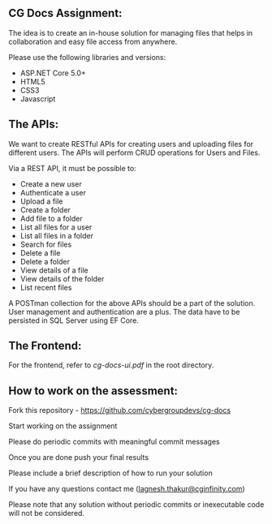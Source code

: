 ## CG Docs Assignment:
The idea is to create an in-house solution for managing files that helps in collaboration and easy file access from anywhere.

Please use the following libraries and versions:
   - ASP.NET Core 5.0+
   - HTML5
   - CSS3
   - Javascript

## The APIs:
We want to create RESTful APIs for creating users and uploading files for different users. The APIs will perform CRUD operations for Users and Files.

Via a REST API, it must be possible to:
- Create a new user
- Authenticate a user
- Upload a file
- Create a folder
- Add file to a folder
- List all files for a user
- List all files in a folder
- Search for files
- Delete a file
- Delete a folder
- View details of a file
- View details of the folder
- List recent files

A POSTman collection for the above APIs should be a part of the solution.
User management and authentication are a plus. The data have to be persisted in SQL Server using EF Core.

## The Frontend:
For the frontend, refer to *cg-docs-ui.pdf* in the root directory.


## How to work on the assessment:
Fork this repository - https://github.com/cybergroupdevs/cg-docs

Start working on the assignment

Please do periodic commits with meaningful commit messages

Once you are done push your final results

Please include a brief description of how to run your solution

If you have any questions contact me (lagnesh.thakur@cginfinity.com)

Please note that any solution without periodic commits or inexecutable code will not be considered.
